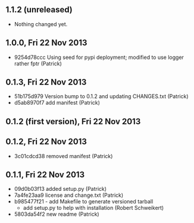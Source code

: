 ## 1.1.2 (unreleased)
- Nothing changed yet.

## 1.0.0, Fri 22 Nov 2013
- 9254d78ccc	Using seed for pypi deployment; modified to use logger rather fptr (Patrick)

## 0.1.3, Fri 22 Nov 2013
- 51b175d979	Version bump to 0.1.2 and updating CHANGES.txt (Patrick)
- d5ab8970f7	add manifest (Patrick)

## 0.1.2 (first version), Fri 22 Nov 2013

## 0.1.2, Fri 22 Nov 2013
- 3c01cdcd38	removed manifest (Patrick)


## 0.1.1, Fri 22 Nov 2013
- 09d0b03f13	added setup.py (Patrick)
- 7a4fe23aa9	license and change.txt (Patrick)
- b985477f21	- add Makefile to generate versioned tarball
    - add setup.py to help with installation (Robert Schweikert)
- 5803da54f2	new readme (Patrick)
